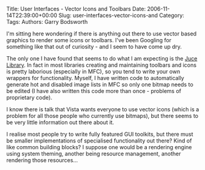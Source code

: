 Title: User Interfaces - Vector Icons and Toolbars
Date: 2006-11-14T22:39:00+00:00
Slug: user-interfaces-vector-icons-and
Category: 
Tags: 
Authors: Garry Bodsworth

I'm sitting here wondering if there is anything out there to use vector based graphics to render some icons or toolbars.  I've been Googling for something like that out of curiosity - and I seem to have come up dry.

The only one I have found that seems to do what I am expecting is the <a href="http://www.rawmaterialsoftware.com/juce/">Juce Library</a>.  In fact in most libraries creating and maintaining toolbars and icons is pretty laborious (especially in MFC), so you tend to write your own wrappers for functionality.  Myself, I have written code to automatically generate hot and disabled image lists in MFC so only one bitmap needs to be edited (I have also written this code more than once - problems of proprietary code).

I know there is talk that Vista wants everyone to use vector icons (which is a problem for all those people who currently use bitmaps), but there seems to be very little information out there about it.

I realise most people try to write fully featured GUI toolkits, but there must be smaller implementations of specialised functionality out there?  Kind of like common building blocks?  I suppose one would be a rendering engine using system theming, another being resource management, another rendering those resources...
